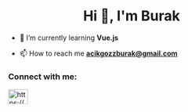 <h1 align="center">Hi 👋, I'm Burak</h1>


- 🌱 I’m currently learning **Vue.js**

- 📫 How to reach me **acikgozzburak@gmail.com**

<h3 align="left">Connect with me:</h3>
<p align="left">
 <a href="https://linkedin.com/in/https://www.linkedin.com/in/burak-a%c3%a7ikg%c3%b6z-45a79a1b7/" target="blank"><img align="center" src="https://img.icons8.com/plasticine/100/000000/linkedin.png" alt="https://www.linkedin.com/in/burak-a%c3%a7ikg%c3%b6z-45a79a1b7/" height="30" width="40" /></a>
</p>

